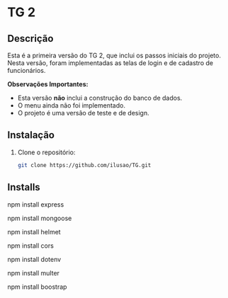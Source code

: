 # TG 2

## Descrição
Esta é a primeira versão do TG 2, que inclui os passos iniciais do projeto. Nesta versão, foram implementadas as telas de login e de cadastro de funcionários. 

**Observações Importantes:**
- Esta versão **não** inclui a construção do banco de dados.
- O menu ainda não foi implementado.
- O projeto é uma versão de teste e de design.

## Instalação

1. Clone o repositório:
   ```bash
   git clone https://github.com/ilusao/TG.git

## Installs
npm install express

npm install mongoose

npm install helmet

npm install cors

npm install dotenv

npm install multer

npm install boostrap